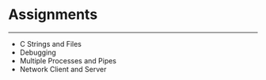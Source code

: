 # Assignments
___
- C Strings and Files
- Debugging
- Multiple Processes and Pipes
- Network Client and Server

